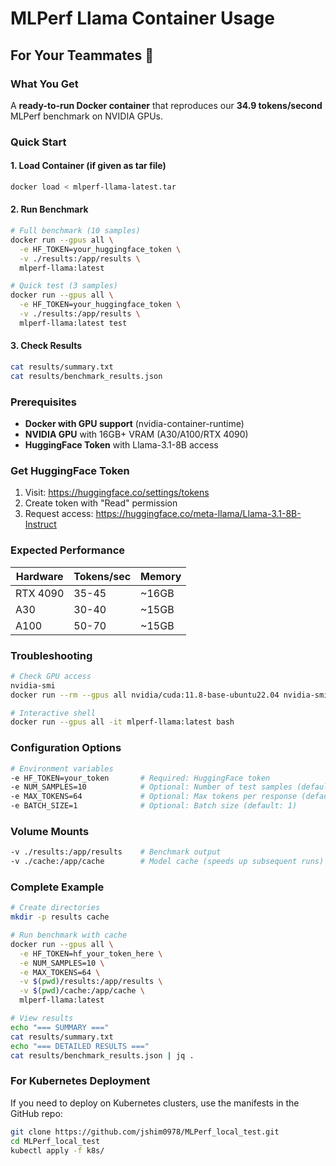 # MLPerf Llama Container Usage

## For Your Teammates 🤝

### What You Get
A **ready-to-run Docker container** that reproduces our **34.9 tokens/second** MLPerf benchmark on NVIDIA GPUs.

### Quick Start

#### 1. Load Container (if given as tar file)
```bash
docker load < mlperf-llama-latest.tar
```

#### 2. Run Benchmark
```bash
# Full benchmark (10 samples)
docker run --gpus all \
  -e HF_TOKEN=your_huggingface_token \
  -v ./results:/app/results \
  mlperf-llama:latest

# Quick test (3 samples)
docker run --gpus all \
  -e HF_TOKEN=your_huggingface_token \
  -v ./results:/app/results \
  mlperf-llama:latest test
```

#### 3. Check Results
```bash
cat results/summary.txt
cat results/benchmark_results.json
```

### Prerequisites
- **Docker with GPU support** (nvidia-container-runtime)
- **NVIDIA GPU** with 16GB+ VRAM (A30/A100/RTX 4090)
- **HuggingFace Token** with Llama-3.1-8B access

### Get HuggingFace Token
1. Visit: https://huggingface.co/settings/tokens
2. Create token with "Read" permission
3. Request access: https://huggingface.co/meta-llama/Llama-3.1-8B-Instruct

### Expected Performance
| Hardware | Tokens/sec | Memory |
|----------|------------|--------|
| RTX 4090 | 35-45 | ~16GB |
| A30 | 30-40 | ~15GB |
| A100 | 50-70 | ~15GB |

### Troubleshooting
```bash
# Check GPU access
nvidia-smi
docker run --rm --gpus all nvidia/cuda:11.8-base-ubuntu22.04 nvidia-smi

# Interactive shell
docker run --gpus all -it mlperf-llama:latest bash
```

### Configuration Options
```bash
# Environment variables
-e HF_TOKEN=your_token       # Required: HuggingFace token
-e NUM_SAMPLES=10            # Optional: Number of test samples (default: 10)
-e MAX_TOKENS=64             # Optional: Max tokens per response (default: 64)
-e BATCH_SIZE=1              # Optional: Batch size (default: 1)
```

### Volume Mounts
```bash
-v ./results:/app/results    # Benchmark output
-v ./cache:/app/cache        # Model cache (speeds up subsequent runs)
```

### Complete Example
```bash
# Create directories
mkdir -p results cache

# Run benchmark with cache
docker run --gpus all \
  -e HF_TOKEN=hf_your_token_here \
  -e NUM_SAMPLES=10 \
  -e MAX_TOKENS=64 \
  -v $(pwd)/results:/app/results \
  -v $(pwd)/cache:/app/cache \
  mlperf-llama:latest

# View results
echo "=== SUMMARY ==="
cat results/summary.txt
echo "=== DETAILED RESULTS ==="
cat results/benchmark_results.json | jq .
```

### For Kubernetes Deployment
If you need to deploy on Kubernetes clusters, use the manifests in the GitHub repo:
```bash
git clone https://github.com/jshim0978/MLPerf_local_test.git
cd MLPerf_local_test
kubectl apply -f k8s/
```
